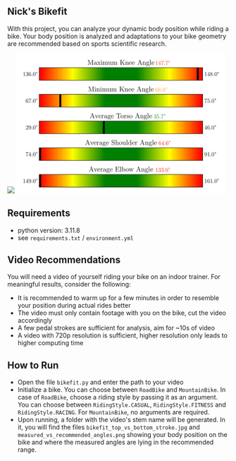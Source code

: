 ## Nick's Bikefit
With this project, you can analyze your dynamic body position while riding a bike. Your body position is analyzed and adaptations to your bike geometry are recommended based on sports scientific research.

![](https://github.com/nstallmann/bikefit/blob/main/example.gif)
<img src="https://github.com/nstallmann/bikefit/blob/main/example/measured_vs_recommended_angles.png" height="317" />

## Requirements
* python version: 3.11.8
* see `requirements.txt` / `environment.yml`

## Video Recommendations
You will need a video of yourself riding your bike on an indoor trainer. For meaningful results, consider the following:
* It is recommended to warm up for a few minutes in order to resemble your position during actual rides better
* The video must only contain footage with you on the bike, cut the video accordingly
* A few pedal strokes are sufficient for analysis, aim for ~10s of video
* A video with 720p resolution is sufficient, higher resolution only leads to higher computing time

## How to Run
* Open the file `bikefit.py` and enter the path to your video
* Initialize a bike. You can choose between `RoadBike` and `MountainBike`. In case of `RoadBike`, choose a riding style by passing it as an argument. You can choose between `RidingStyle.CASUAL`, `RidingStyle.FITNESS` and `RidingStyle.RACING`. For `MountainBike`, no arguments are required.
* Upon running, a folder with the video's stem name will be generated. In it, you will find the files `bikefit_top_vs_bottom_stroke.jpg` and `measured_vs_recommended_angles.png` showing your body position on the bike and where the measured angles are lying in the recommended range.
